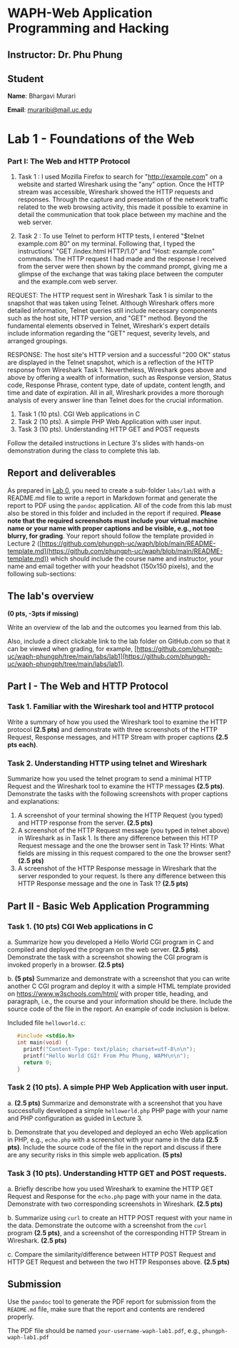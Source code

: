 # WAPH-Web Application Programming and Hacking

## Instructor: Dr. Phu Phung

## Student

**Name**: Bhargavi Murari

**Email**: muraribi@mail.uc.edu

# Lab 1 - Foundations of the Web 

### Part I: The Web and HTTP Protocol

   1. Task 1 : 
    I used Mozilla Firefox to search for "http://example.com" on a website and started Wireshark using the "any" option. Once the HTTP stream was accessible, Wireshark showed the HTTP requests and responses. Through the capture and presentation of the network traffic related to the web browsing activity, this made it possible to examine in detail the communication that took place between my machine and the web server.

   2. Task 2 :
   To use Telnet to perform HTTP tests, I entered "$telnet example.com 80" on my terminal. Following that, I typed the instructions' "GET /index.html HTTP/1.0" and "Host: example.com" commands. The HTTP request I had made and the response I received from the server were then shown by the command prompt, giving me a glimpse of the exchange that was taking place between the computer and the example.com web server.

   REQUEST: The HTTP request sent in Wireshark Task 1 is similar to the snapshot that was taken using Telnet. Although Wireshark offers more detailed information, Telnet queries still include necessary components such as the host site, HTTP version, and "GET" method. Beyond the fundamental elements observed in Telnet, Wireshark's expert details include information regarding the "GET" request, severity levels, and arranged groupings.

   RESPONSE: The host site's HTTP version and a successful "200 OK" status are displayed in the Telnet snapshot, which is a reflection of the HTTP response from Wireshark Task 1. Nevertheless, Wireshark goes above and above by offering a wealth of information, such as Response version, Status code, Response Phrase, content type, date of update, content length, and time and date of expiration. All in all, Wireshark provides a more thorough analysis of every answer line than Telnet does for the crucial information.
   1. Task 1 (10 pts). CGI Web applications in C
   2. Task 2 (10 pts). A simple PHP Web Application with user input.
   3. Task 3 (10 pts). Understanding HTTP GET and POST requests

Follow the detailed instructions in Lecture 3's slides with hands-on demonstration during the class to complete this lab.

## Report and deliverables

As prepared in [Lab 0](../lab0), you need to create a sub-folder `labs/lab1` with a README.md file to write a report in Markdown format and generate the report to PDF using the `pandoc` application. All of the code from this lab must also be stored in this folder and included in the report if required. **Please note that the required screenshots must include your virtual machine name or your name with proper captions and be visible, e.g., not too blurry, for grading**. Your report should follow the template provided in Lecture 2 ([https://github.com/phungph-uc/waph/blob/main/README-template.md](https://github.com/phungph-uc/waph/blob/main/README-template.md)) which should include the course name and instructor, your name and email together with your headshot (150x150 pixels), and the following sub-sections:

## The lab's overview

**(0 pts, -3pts if missing)**

Write an overview of the lab and the outcomes you learned from this lab.

Also, include a direct clickable link to the lab folder on GitHub.com so that it can be viewed when grading, for example,  [https://github.com/phungph-uc/waph-phungph/tree/main/labs/lab1](https://github.com/phungph-uc/waph-phungph/tree/main/labs/lab1).


## Part I - The Web and HTTP Protocol

### Task 1. Familiar with the Wireshark tool and HTTP protocol

Write a summary of how you used the Wireshark tool to examine the HTTP protocol **(2.5 pts)** and demonstrate with three screenshots of the HTTP Request, Response messages, and HTTP Stream with proper captions **(2.5 pts each)**.   

### Task 2. Understanding HTTP using telnet and Wireshark

Summarize how you used the telnet program to send a minimal HTTP Request and the Wireshark tool to examine the HTTP messages **(2.5 pts)**. Demonstrate the tasks with the following screenshots with proper captions and explanations:

  1. A screenshot of your terminal showing the HTTP Request (you typed) and HTTP response from the server. **(2.5 pts)**
  2. A screenshot of the HTTP Request message (you typed in telnet above) in Wireshark as in Task 1. Is there any difference between this HTTP Request message and the one the browser sent in Task 1? Hints: What fields are missing in this request compared to the one the browser sent? **(2.5 pts)**
  3. A screenshot of the HTTP Response message in Wireshark that the server responded to your request. Is there any difference between this HTTP Response message and the one in Task 1? **(2.5 pts)**

## Part II - Basic Web Application Programming

###   Task 1. (10 pts) CGI Web applications in C

   a. Summarize how you developed a Hello World CGI program in C and compiled and deployed the program on the web server.  **(2.5 pts)**. Demonstrate the task with a screenshot showing the CGI program is invoked properly in a browser. **(2.5 pts)**
   
   b. **(5 pts)** Summarize and demonstrate with a screenshot that you can write another C CGI program and deploy it with a simple HTML template provided on https://www.w3schools.com/html/ with proper title, heading, and paragraph, i.e., the course and your information should be there. Include the source code of the file in the report. An example of code inclusion is below.
   
   Included file `helloworld.c`:
   ```C
      #include <stdio.h>
      int main(void) {
        printf("Content-Type: text/plain; charset=utf-8\n\n");
        printf("Hello World CGI! From Phu Phung, WAPH\n\n");
        return 0;
      }
   ```

###  Task 2 (10 pts). A simple PHP Web Application with user input.

a. **(2.5 pts)** Summarize and demonstrate with a screenshot that you have successfully developed a simple `helloworld.php` PHP page with your name and PHP configuration as guided in Lecture 3. 

b. Demonstrate that you developed and deployed an echo Web application in PHP, e.g., `echo.php` with a screenshot with your name in the data **(2.5 pts)**. Include the source code of the file in the report and discuss if there are any security risks in this simple web application. **(5 pts)**

### Task 3 (10 pts). Understanding HTTP GET and POST requests.

a. Briefly describe how you used Wireshark to examine the HTTP GET Request and Response for the `echo.php` page with your name in the data. Demonstrate with two corresponding screenshots in Wireshark. **(2.5 pts)**

b. Summarize using `curl` to create an HTTP POST request with your name in the data. Demonstrate the outcome with a screenshot from the `curl` program **(2.5 pts)**, and a screenshot of the corresponding HTTP Stream in Wireshark. **(2.5 pts)**

c. Compare the similarity/difference between HTTP POST Request and HTTP GET Request and between the two HTTP Responses above. **(2.5 pts)**    

## Submission

Use the `pandoc` tool to generate the PDF report for submission from the `README.md` file, make sure that the report and contents are rendered properly.

The PDF file should be named `your-username-waph-lab1.pdf`, e.g., `phungph-waph-lab1.pdf` 
